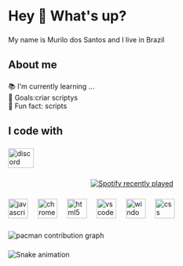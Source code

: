 <h1 align="left">Hey 👋 What's up?</h1>

###

<p align="left">My name is Murilo dos Santos and I live in Brazil</p>

###

<h2 align="left">About me</h2>

###

<p align="left">📚 I'm currently learning ...<br>🎯 Goals:criar  scriptys<br>🎲 Fun fact: scripts</p>

###

<h2 align="left">I code with</h2>

###

<div align="left">
  <img src="https://raw.githubusercontent.com/maurodesouza/profile-readme-generator/master/src/assets/icons/social/discord/default.svg" width="52" height="40" alt="discord logo"  />
</div>

###

<div align="center">
  <a href="https://open.spotify.com/user/sr_end35">
    <img src="https://spotify-recently-played-readme.vercel.app/api?user=sr_end35&count=10&unique=true" alt="Spotify recently played"  />
  </a>
</div>

###

<div align="left">
  <img src="https://cdn.jsdelivr.net/gh/devicons/devicon/icons/javascript/javascript-original.svg" height="40" alt="javascript logo"  />
  <img width="12" />
  <img src="https://cdn.jsdelivr.net/gh/devicons/devicon/icons/chrome/chrome-original.svg" height="40" alt="chrome logo"  />
  <img width="12" />
  <img src="https://cdn.jsdelivr.net/gh/devicons/devicon/icons/html5/html5-original.svg" height="40" alt="html5 logo"  />
  <img width="12" />
  <img src="https://cdn.jsdelivr.net/gh/devicons/devicon/icons/vscode/vscode-original.svg" height="40" alt="vscode logo"  />
  <img width="12" />
  <img src="https://cdn.jsdelivr.net/gh/devicons/devicon/icons/windows8/windows8-original.svg" height="40" alt="windows8 logo"  />
  <img width="12" />
  <img src="https://cdn.jsdelivr.net/gh/devicons/devicon/icons/css3/css3-original.svg" height="40" alt="css logo"  />
</div>

###

<picture>
  <source media="(prefers-color-scheme: dark)" srcset="https://raw.githubusercontent.com/maurodesouzak/maurodesouzak/output/pacman-contribution-graph-dark.svg">
  <source media="(prefers-color-scheme: light)" srcset="https://raw.githubusercontent.com/maurodesouzak/maurodesouzak/output/pacman-contribution-graph.svg">
  <img alt="pacman contribution graph" src="https://raw.githubusercontent.com/maurodesouzak/maurodesouzak/output/pacman-contribution-graph.svg">
</picture>

###

<img src="https://raw.githubusercontent.com/maurodesouzak/maurodesouzak/output/snake.svg" alt="Snake animation" />

###
